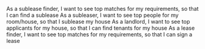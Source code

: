 As a sublease finder, I want to see top matches for my requirements, so that I can find a sublease
As a subleaser, I want to see top people for my room/house, so that I sublease my house
As a landlord, I want to see top applicants for my house, so that I can find tenants for my house 
As a lease finder, I want to see top matches for my requirements, so that I can sign a lease
